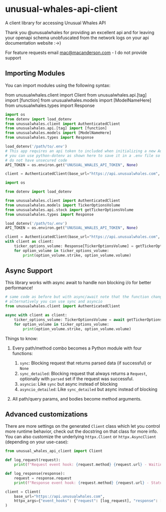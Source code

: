 # unusual-whales-api-client
A client library for accessing Unusual Whales API

Thank you @unusualwhales for providing an excellent api and for leaving your openapi schema unobfuscated from the network logs on your api documentation website :->)

For feature requests email mac@macanderson.com - I do not provide support

## Importing Modules
You can import modules using the following syntax:

from unusualwhales.client import Client
from unusualwhales.api.[tag] import [function]
from unusualwhales.models import [ModelNameHere]
from unusualwhales.types import Response

```python
import os
from dotenv import load_dotenv
from unusualwhales.client import AuthenticatedClient
from unusualwhales.api.[tag] import [function]
from unusualwhales.models import [ModelNameHere]
from unusualwhales.types import Response

load_dotenv('/path/to/.env')
# This app requires an api token to included when initializing a new AuthenticatedClient
# you can use python-dotenv as shown here to save it in a .env file so that you
# do not have unsecured code
API_TOKEN = os.environ.get("UNUSUAL_WHALES_API_TOKEN", None)

client = AuthenticatedClient(base_url="https://api.unusualwhales.com", token=API_TOKEN)
```


```python
import os

from dotenv import load_dotenv

from unusualwhales.client import AuthenticatedClient
from unusualwhales.models import TickerOptionsVolume
from unusualwhales.api.stock import getTickerOptionsVolume
from unusualwhales.types import Response

load_dotenv('/path/to/.env')
API_TOKEN = os.environ.get("UNUSUAL_WHALES_API_TOKEN", None)

client = AuthenticatedClient(base_url="https://api.unusualwhales.com", token=API_TOKEN)
with client as client:
    ticker_options_volume: Response[TickerOptionsVolume] = getTickerOptionsVolume.sync(client=client,ticker="AAPL",date="2024-05-03")
    for option_volume in ticker_options_volume:
        print(option_volume.strike, option_volume.volume)
```

## Async Support

This library works with async await to handle non blocking i/o for better performance!

```python
# same code as before but with async/await note that the function changes from sync_detailed to asyncio_detailed
# alternatively you can use sync and asyncio
from unusualwhales.client import AuthenticatedClient

async with client as client:
    ticker_options_volume: TickerOptionsVolume = await getTickerOptionsVolume.asyncio(client=client,ticker="AAPL",date="2024-05-03")
    for option_volume in ticker_options_volume:
        print(option_volume.strike, option_volume.volume)
```

Things to know:
1. Every path/method combo becomes a Python module with four functions:
    1. `sync`: Blocking request that returns parsed data (if successful) or `None`
    1. `sync_detailed`: Blocking request that always returns a `Request`, optionally with `parsed` set if the request was successful.
    1. `asyncio`: Like `sync` but async instead of blocking
    1. `asyncio_detailed`: Like `sync_detailed` but async instead of blocking

1. All path/query params, and bodies become method arguments.

## Advanced customizations

There are more settings on the generated `Client` class which let you control more runtime behavior, check out the docstring on that class for more info. You can also customize the underlying `httpx.Client` or `httpx.AsyncClient` (depending on your use-case):

```python
from unusual_whales_api_client import Client

def log_request(request):
    print(f"Request event hook: {request.method} {request.url} - Waiting for response")

def log_response(response):
    request = response.request
    print(f"Response event hook: {request.method} {request.url} - Status {response.status_code}")

client = Client(
    base_url="https://api.unusualwhales.com",
    httpx_args={"event_hooks": {"request": [log_request], "response": [log_response]}},
)
```
